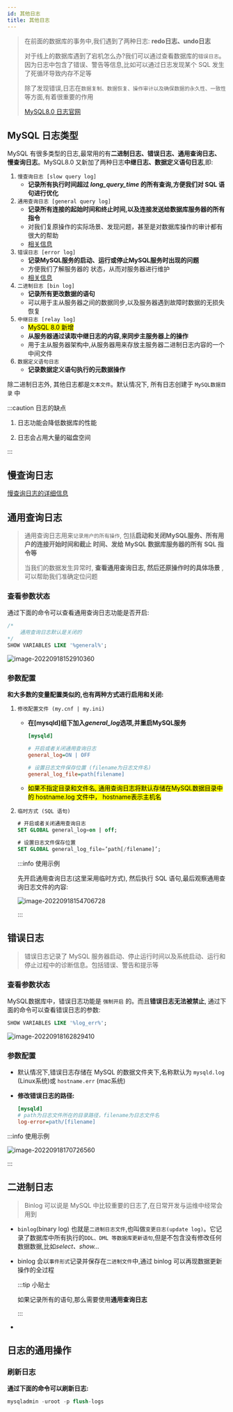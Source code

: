 ```yaml
---
id: 其他日志
title: 其他日志
---
```


> 在前面的数据库的事务中,我们遇到了两种日志: **redo日志、undo日志**
>
> 对于线上的数据库遇到了宕机怎么办?我们可以通过查看数据库的`错误日志`。因为日志中包含了错误、警告等信息,比如可以通过日志发现某个 SQL 发生了死循环导致内存不足等
>
> 除了发现错误,日志在`数据复制、数据恢复、操作审计以及确保数据的永久性、一致性`等方面,有着很重要的作用
>
> [MySQL8.0 日志官网](https://dev.mysql.com/doc/refman/8.0/en/server-logs.html )

## MySQL 日志类型

MySQL 有很多类型的日志,最常用的有**二进制日志、错误日志、通用查询日志、慢查询日志**。MySQL8.0 又新加了两种日志**中继日志、数据定义语句日志**,即:

1. `慢查询日志 [slow query log]`
   - **记录所有执行时间超过 *long_query_time* 的所有查询,方便我们对 SQL 语句进行优化**
2. `通用查询日志 [general query log]`
   - **记录所有连接的起始时间和终止时间,以及连接发送给数据库服务器的所有指令** 
   - 对我们复原操作的实际场景、发现问题，甚至是对数据库操作的审计都有很大的帮助
   - [相关信息](其他日志#通用查询日志)
3. `错误日志 [error log]`
   - **记录MySQL服务的启动、运行或停止MySQL服务时出现的问题**
   - 方便我们了解服务器的 状态，从而对服务器进行维护
   - [相关信息](其他日志#错误日志)
4. `二进制日志 [bin log]`
   - **记录所有更改数据的语句**
   - 可以用于主从服务器之间的数据同步,以及服务器遇到故障时数据的无损失恢复
5. `中继日志 [relay log]`
   - <mark>MySQL 8.0 新增</mark> 
   - **从服务器通过读取中继日志的内容,来同步主服务器上的操作**
   - 用于主从服务器架构中,从服务器用来存放主服务器二进制日志内容的一个中间文件
6. `数据定义语句日志`
   - **记录数据定义语句执行的元数据操作**

除二进制日志外, 其他日志都是`文本文件`。默认情况下, 所有日志创建于 `MySQL数据目录` 中

:::caution 日志的缺点

1. 日志功能会降低数据库的性能

2. 日志会占用大量的磁盘空间

:::

## 慢查询日志

[慢查询日志的详细信息](性能分析工具#定位慢sql慢查询日志)

## 通用查询日志

> 通用查询日志用来`记录用户的所有操作`, 包括**启动和关闭MySQL服务、所有用户的连接开始时间和截止 时间、发给 MySQL 数据库服务器的所有 SQL 指令等**
>
> 当我们的数据发生异常时, **查看通用查询日志, 然后还原操作时的具体场景** ,可以帮助我们准确定位问题

### 查看参数状态

通过下面的命令可以查看通用查询日志功能是否开启:

```sql
/*
	通用查询日志默认是关闭的
*/
SHOW VARIABLES LIKE '%general%';
```

![image-20220918152910360](./image/其他日志/image-20220918152910360.png)

### 参数配置

**和大多数的变量配置类似的,也有两种方式进行启用和关闭:**

1. `修改配置文件 (my.cnf | my.ini)`

   - **在[mysqld]组下加入*general_log*选项,并重启MySQL服务**

     ```ini title="my.cnf"
     [mysqld]
     
     # 开启或者关闭通用查询日志
     general_log=ON | OFF
     
     # 设置日志文件保存位置 (filename为日志文件名)
     general_log_file=path[filename]
     ```

   - <mark>如果不指定目录和文件名, 通用查询日志将默认存储在MySQL数据目录中的 hostname.log 文件中， hostname表示主机名</mark> 

2. `临时方式 (SQL 语句)`

   ```sql
   # 开启或者关闭通用查询日志
   SET GLOBAL general_log=on | off; 
   
   # 设置日志文件保存位置
   SET GLOBAL general_log_file=’path[/filename]’; 
   ```

   :::info 使用示例

   先开启通用查询日志(这里采用临时方式), 然后执行 SQL 语句,最后观察通用查询日志文件的内容:

   ![image-20220918154706728](./image/其他日志/image-20220918154706728.png)

   :::

## 错误日志

> 错误日志记录了 MySQL 服务器启动、停止运行时间以及系统启动、运行和停止过程中的诊断信息。包括错误、警告和提示等

### 查看参数状态

MySQL数据库中，错误日志功能是 `强制开启` 的。而且**错误日志无法被禁止**, 通过下面的命令可以查看错误日志的参数:

```sql
SHOW VARIABLES LIKE '%log_err%';
```

![image-20220918162829410](./image/其他日志/image-20220918162829410.png)

### 参数配置

- 默认情况下,错误日志存储在 MySQL 的数据文件夹下,名称默认为 `mysqld.log` (Linux系统)或 `hostname.err` (mac系统)

- **修改错误日志的路径:**

  ```ini title="my.cnf"
  [mysqld]
  # path为日志文件所在的目录路径，filename为日志文件名
  log-error=path/[filename]
	```

:::info 使用示例

![image-20220918170726560](./image/其他日志/image-20220918170726560.png)

:::

## 二进制日志

> Binlog 可以说是 MySQL 中比较重要的日志了,在日常开发与运维中经常会用到

- `binlog`(binary log) 也就是`二进制日志文件`,也叫做`变更日志(update log)`。它记录了数据库中所有执行的`DDL、DML 等数据库更新语句`,但是不包含没有修改任何数据数据,比如*select、show…*

- binlog 会以`事件形式`记录并保存在`二进制文件`中,通过 binlog 可以再现数据更新操作的全过程

  :::tip 小贴士

  如果记录所有的语句,那么需要使用**通用查询日志**

  :::

- 

## 日志的通用操作

### 刷新日志

**通过下面的命令可以刷新日志:**

```sql
mysqladmin -uroot -p flush-logs
```

